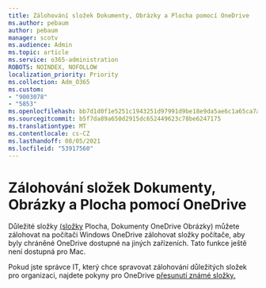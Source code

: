 ```yaml
---
title: Zálohování složek Dokumenty, Obrázky a Plocha pomocí OneDrive
ms.author: pebaum
author: pebaum
manager: scotv
ms.audience: Admin
ms.topic: article
ms.service: o365-administration
ROBOTS: NOINDEX, NOFOLLOW
localization_priority: Priority
ms.collection: Adm_O365
ms.custom:
- "9003078"
- "5853"
ms.openlocfilehash: bb7d1d0f1e5251c1943251d97991d9be18e9da5ae6c1a65ca7aa5eb32ba7dece
ms.sourcegitcommit: b5f7da89a650d2915dc652449623c78be6247175
ms.translationtype: MT
ms.contentlocale: cs-CZ
ms.lasthandoff: 08/05/2021
ms.locfileid: "53917560"
---
```

# <a name="back-up-your-documents-pictures-and-desktop-folders-with-onedrive"></a>Zálohování složek Dokumenty, Obrázky a Plocha pomocí OneDrive

Důležité složky [(složky](https://support.office.com/article/d61a7930-a6fb-4b95-b28a-6552e77c3057) Plocha, Dokumenty OneDrive Obrázky) můžete zálohovat na počítači Windows OneDrive zálohovat složky počítače, aby byly chráněné OneDrive dostupné na jiných zařízeních. Tato funkce ještě není dostupná pro Mac.  

Pokud jste správce IT, který chce spravovat zálohování důležitých složek pro organizaci, najdete pokyny pro OneDrive [přesunutí známé složky.](https://docs.microsoft.com/onedrive/redirect-known-folders)
